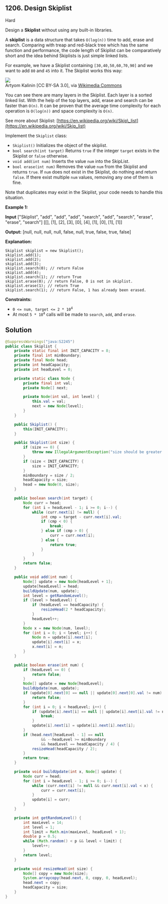 ## 1206\. Design Skiplist

Hard

Design a **Skiplist** without using any built-in libraries.

A **skiplist** is a data structure that takes `O(log(n))` time to add, erase and search. Comparing with treap and red-black tree which has the same function and performance, the code length of Skiplist can be comparatively short and the idea behind Skiplists is just simple linked lists.

For example, we have a Skiplist containing `[30,40,50,60,70,90]` and we want to add `80` and `45` into it. The Skiplist works this way:

![](https://assets.leetcode.com/uploads/2019/09/27/1506_skiplist.gif)  
Artyom Kalinin [CC BY-SA 3.0], via [Wikimedia Commons](https://commons.wikimedia.org/wiki/File:Skip_list_add_element-en.gif "Artyom Kalinin [CC BY-SA 3.0 (https://creativecommons.org/licenses/by-sa/3.0)], via Wikimedia Commons")

You can see there are many layers in the Skiplist. Each layer is a sorted linked list. With the help of the top layers, add, erase and search can be faster than `O(n)`. It can be proven that the average time complexity for each operation is `O(log(n))` and space complexity is `O(n)`.

See more about Skiplist: [https://en.wikipedia.org/wiki/Skip\_list](https://en.wikipedia.org/wiki/Skip_list)

Implement the `Skiplist` class:

*   `Skiplist()` Initializes the object of the skiplist.
*   `bool search(int target)` Returns `true` if the integer `target` exists in the Skiplist or `false` otherwise.
*   `void add(int num)` Inserts the value `num` into the SkipList.
*   `bool erase(int num)` Removes the value `num` from the Skiplist and returns `true`. If `num` does not exist in the Skiplist, do nothing and return `false`. If there exist multiple `num` values, removing any one of them is fine.

Note that duplicates may exist in the Skiplist, your code needs to handle this situation.

**Example 1:**

**Input** ["Skiplist", "add", "add", "add", "search", "add", "search", "erase", "erase", "search"] [[], [1], [2], [3], [0], [4], [1], [0], [1], [1]]

**Output:** [null, null, null, null, false, null, true, false, true, false]

**Explanation:** 

    Skiplist skiplist = new Skiplist(); 
    skiplist.add(1); 
    skiplist.add(2); 
    skiplist.add(3); 
    skiplist.search(0); // return False 
    skiplist.add(4); 
    skiplist.search(1); // return True 
    skiplist.erase(0); // return False, 0 is not in skiplist. 
    skiplist.erase(1); // return True 
    skiplist.search(1); // return False, 1 has already been erased.

**Constraints:**

*   <code>0 <= num, target <= 2 * 10<sup>4</sup></code>
*   At most <code>5 * 10<sup>4</sup></code> calls will be made to `search`, `add`, and `erase`.

## Solution

```java
@SuppressWarnings("java:S2245")
public class Skiplist {
    private static final int INIT_CAPACITY = 8;
    private final int minBoundary;
    private final Node head;
    private int headCapacity;
    private int headLevel = 0;

    private static class Node {
        private final int val;
        private Node[] next;

        private Node(int val, int level) {
            this.val = val;
            next = new Node[level];
        }
    }

    public Skiplist() {
        this(INIT_CAPACITY);
    }

    public Skiplist(int size) {
        if (size == 0) {
            throw new IllegalArgumentException("size should be greater than 0");
        }
        if (size < INIT_CAPACITY) {
            size = INIT_CAPACITY;
        }
        minBoundary = size / 2;
        headCapacity = size;
        head = new Node(0, size);
    }

    public boolean search(int target) {
        Node curr = head;
        for (int i = headLevel - 1; i >= 0; i--) {
            while (curr.next[i] != null) {
                int cmp = target - curr.next[i].val;
                if (cmp < 0) {
                    break;
                } else if (cmp > 0) {
                    curr = curr.next[i];
                } else {
                    return true;
                }
            }
        }
        return false;
    }

    public void add(int num) {
        Node[] update = new Node[headLevel + 1];
        update[headLevel] = head;
        buildUpdate(num, update);
        int level = getRandomLevel();
        if (level > headLevel) {
            if (headLevel == headCapacity) {
                resizeHead(2 * headCapacity);
            }
            headLevel++;
        }
        Node x = new Node(num, level);
        for (int i = 0; i < level; i++) {
            Node n = update[i].next[i];
            update[i].next[i] = x;
            x.next[i] = n;
        }
    }

    public boolean erase(int num) {
        if (headLevel == 0) {
            return false;
        }
        Node[] update = new Node[headLevel];
        buildUpdate(num, update);
        if (update[0].next[0] == null || update[0].next[0].val != num) {
            return false;
        }
        for (int i = 0; i < headLevel; i++) {
            if (update[i].next[i] == null || update[i].next[i].val != num) {
                break;
            }
            update[i].next[i] = update[i].next[i].next[i];
        }
        if (head.next[headLevel - 1] == null
                && --headLevel >= minBoundary
                && headLevel == headCapacity / 4) {
            resizeHead(headCapacity / 2);
        }
        return true;
    }

    private void buildUpdate(int x, Node[] update) {
        Node curr = head;
        for (int i = headLevel - 1; i >= 0; i--) {
            while (curr.next[i] != null && curr.next[i].val < x) {
                curr = curr.next[i];
            }
            update[i] = curr;
        }
    }

    private int getRandomLevel() {
        int maxLevel = 14;
        int level = 1;
        int limit = Math.min(maxLevel, headLevel + 1);
        double p = 0.5;
        while (Math.random() < p && level < limit) {
            level++;
        }
        return level;
    }

    private void resizeHead(int size) {
        Node[] copy = new Node[size];
        System.arraycopy(head.next, 0, copy, 0, headLevel);
        head.next = copy;
        headCapacity = size;
    }
}
```